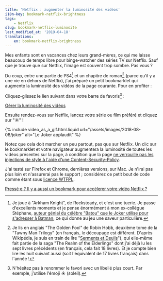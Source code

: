 ```yaml
---
title: 'Netflix : augmenter la luminosité des vidéos'
i18n-key: bookmark-netflix-brightness
tags:
    - Netflix
slug: bookmark-netflix-luminosite
last_modified_at: '2019-04-18'
translations:
    en: bookmark-netflix-brightness
---
```


Mes enfants sont en vacances chez leurs grand-mères, ce qui me laisse beaucoup de temps libre pour binge-watcher des séries TV sur Netflix. Sauf que je trouve que sur Netflix, l'image est souvent trop sombre. Pas vous ?

<!-- more -->

Du coup, entre une partie de PS4[^ps4] et un chapitre de roman[^lire] (parce qu'il y a une vie en dehors de Netflix), j'ai préparé un petit bookmarklet qui augmente la luminosité des vidéos de la page courante. Pour en profiter :

[^ps4]: Je joue à "Arkham Knight", de Rocksteady, et c'est une tuerie. Je passe d'excellents moments et je pense énormément à mon ex-collègue Stéphane, [auteur génial du célèbre "Batou" que le Joker utilise pour s'adresser à Batman](https://nota-bene.org/Trois-jolis-souvenirs-de-traduction), ce qui donne au jeu une saveur particulière.
[^lire]: Je lis en anglais "The Golden Fool" de Robin Hobb, deuxième tome de la "Tawny Man Trilogy" (en français, le découpage est différent. D'après Wikipédia, je suis en train de lire "[Serments et Deuils](https://fr.wikipedia.org/wiki/Serments_et_Deuils)"), qui elle-même fait partie de la saga "The Realm of the Elderlings" dont j'ai déjà lu les sept livres précédents (en français, cela fait 18 livres). Et je compte bien lire les huit suivant aussi (soit l'équivalent de 17 livres français) dans l'année !

Cliquez-glissez le lien suivant dans votre barre de favoris[^rename] :

<!-- nomicrotypo -->

<a href="javascript:(function(){var a=prompt('Video brightness?','100%');a=/^\d+(\.\d+)?%\$/.test(a)?a:'100%';Array.from(document.getElementsByTagName('video')).forEach(function(b){b.setAttribute('style',b.getAttribute('style')+'filter:brightness('+a+');')})})();" title="Gérer la luminosité des vidéos">Gérer la luminosité des vidéos</a>

<!-- endnomicrotypo -->

[^rename]: N'hésitez pas à renommer le favori avec un libellé plus court. Par exemple, j'utilise l'émoji ☀️ (soleil).

Ensuite rendez-vous sur Netflix, lancez votre série ou film préféré et cliquez sur "☀️" !

{% include video_as_a_gif.html.liquid
url="/assets/images/2018-08-08/joker"
alt="Le Joker applaudit"
%}

Notez que cela doit marcher un peu partout, pas que sur Netflix. Un clic sur le bookmarklet et votre navigateur augmentera la luminosité de toutes les vidéos présentes sur la page, à condition que la page [ne verrouille pas les injections de style à l'aide d'une Content-Security-Policy](https://blog.dareboost.com/fr/2016/08/content-security-policy-securiser-site-web-xss/).

J'ai testé sur Firefox et Chrome, dernières versions, sur Mac. Je n'irai pas plus loin et n'assurerai pas le support ; considérez ce petit bout de code comme étant sous [licence WTFPL](https://fr.wikipedia.org/wiki/WTFPL).

<ins datetime="2019-04-18">Pressé·e ? Il y a aussi un bookmark pour [accélerer votre vidéo Netflix](/notes/2019-04-bookmark-netflix-vitesse/) ?</ins>
